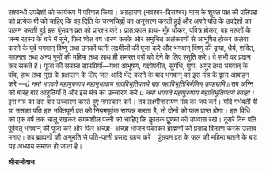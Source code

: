 सश्बन्धी उपदेशों को कार्यरूप में परिणत किया। अग्रहायण (नवश्बर-दिसश्बर) मास के शुक्ल पक्ष की प्रतिपदा को प्रत्येक षी को चाहिए कि वह दिति के चरणचिह्नों का अनुसरण करती हुई और अपने पति के उपदेशों का पालन करती हुई इस पुंसवन व्रत को प्रारश्भ करे। प्रात:काल हाथ- मुँह धोकर, पवित्र होकर, वह मरूतों के जन्म रहस्य के बारे में सुने, फिर श्वेत वष धारण करके और समुचित अलंकरणों से आभूषित होकर कलेवा करने के पूर्व भगवान् विष्णु तथा उनकी पत्नी लक्ष्मीजी की पूजा करे और भगवान् विष्णु की कृपा, धैर्य, शक्ति, महानता तथा अन्य गुणों की महिमा तथा साथ ही समस्त वरों को देने के लिए स्तुति करे। वे सभी वर प्रदान कर सकते हैं। पूजा की समस्त सामग्रियाँ—यथा आभूषण, यज्ञोपवीत, सुगंधि, पुष्प, अगुर तथा भगवान् के पाँव, हाथ तथा मुख के प्रक्षालन के लिए जल आदि भेंट करने के बाद भगवान् का इस मंत्र के द्वारा आवाहन करे *—ú* *नमो* *भगवते* *महापुरुषाय* *महानुभावाय* *महाविभूतिपतये* *सह* *महाविभूतिभिर्बलिम् उपहरामि॥* तब अग्नि को बारह बार आहुतियाँ दे और इस मंत्र का उच्चारण करे *ú नमो भगवते महापुरुषाय महाविभूतिपतये स्वाहा।* इस मंत्र का दस बार उच्चारण करते हुए नमस्कार करे। तब लक्ष्मीनारायण मंत्र का जप करे। यदि गर्भवती षी या उसका पति इस भक्तिपूर्ण व्रत को नियमपूर्वक सश्पन्न करता है, तो दोनों को फल प्राप्त होगा। इस विधि को एक वर्ष तक चालू रखकर संयमशील पत्नी को चाहिए कि काॢतक पूॢणमा को उपवास रखे। दूसरे दिन पति पूर्ववत् भगवान् की पूजा करे और फिर अच्छा- अच्छा भोजन पकाकर ब्राह्मणों को प्रसाद वितरण करके उत्सव मनाए। तब ब्राह्मणों की अनुमति से पति-पत्नी प्रसाद ग्रहण करें। पुंसवन व्रत के फल की महिमा बताने के बाद यह अध्याय समाप्त हो जाता है।  

**श्रीराजोवाच** 